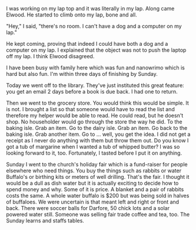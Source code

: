 <html><body><p>I was working on my lap top and it was literally in my lap. Along came Elwood. He started to climb onto my lap, bone and all.

"Hey," I said, "there's no room. I can't have a dog and a computer on my lap."

He kept coming, proving that indeed I could have both a dog and a computer on my lap. I explained that the object was not to push the laptop off my lap. I think Elwood disagreed.

I have been busy with family here which was fun and nanowrimo which is hard but also fun. I'm within three days of finishing by Sunday.

Today we went off to the library. They've just instituted this great feature: you get an email 2 days before a book is due back. I had one to return.

Then we went to the grocery store. You would think this would be simple. It is not. I brought a list so that someone would have to read the list and therefore my helper would be able to read. He could read, but he doesn't shop. No householder would go through the store the way he did. To the baking isle. Grab an item. Go to the dairy isle. Grab an item. Go back to the baking isle. Grab another item. Go to ... well, you get the idea. I did not get a receipt as I never do anything with them but throw them out. Do you know I got a tub of margarine when I wanted a tub of whipped butter? I was so looking forward to it, too. Fortunately, I tasted before I put it on anything.

Sunday I went to the church's holiday fair which is a fund-raiser for people elsewhere who need things. You buy the things such as rabbits or water Buffalo's or birthing kits or meters of well drilling. That's the fair. I thought it would be a dull as dish water but it is actually exciting to decide how to spend money and why. Some of it is price. A blanket and a pair of rabbits costs the same. A whole water buffalo is $200 but was being sold in halves of buffaloes. We were uncertain is that meant left and right or front and back. There were soccer balls for Darfore, 50 chick lots and a solar powered water still. Someone was selling fair trade coffee and tea, too. The Sunday learns and staffs tables.</p></body></html>